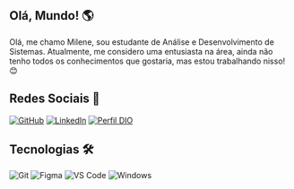 ## Olá, Mundo! 🌎

Olá, me chamo Milene, sou estudante de Análise e Desenvolvimento de Sistemas. Atualmente, me considero uma entusiasta na área, ainda não tenho todos os conhecimentos que gostaria, mas estou trabalhando nisso! 😊

## Redes Sociais 📲
[![GitHub](https://img.shields.io/badge/GitHub-100000?style=for-the-badge&logo=github&logoColor=white)](https://github.com/milenec-ro)
[![LinkedIn](https://img.shields.io/badge/LinkedIn-0A66C2?style=for-the-badge&logo=linkedin&logoColor=white)](https://www.linkedin.com/in/milene-croliveira) 
[![Perfil DIO](https://img.shields.io/badge/Perfil%20DIO-1A1A1A?style=for-the-badge)](https://www.dio.me/users/carolrosa2009)

## Tecnologias 🛠
![Git](https://img.shields.io/badge/Git-E44C30?style=for-the-badge&logo=git&logoColor=white)
![Figma](https://img.shields.io/badge/Figma-696969?style=for-the-badge&logo=figma&logoColor=white)
![VS Code](https://img.shields.io/badge/VS%20Code-007ACC?style=for-the-badge&logo=visual-studio-code&logoColor=white)
![Windows](https://img.shields.io/badge/Windows-000?style=for-the-badge&logo=windows&logoColor=2CA5E0)